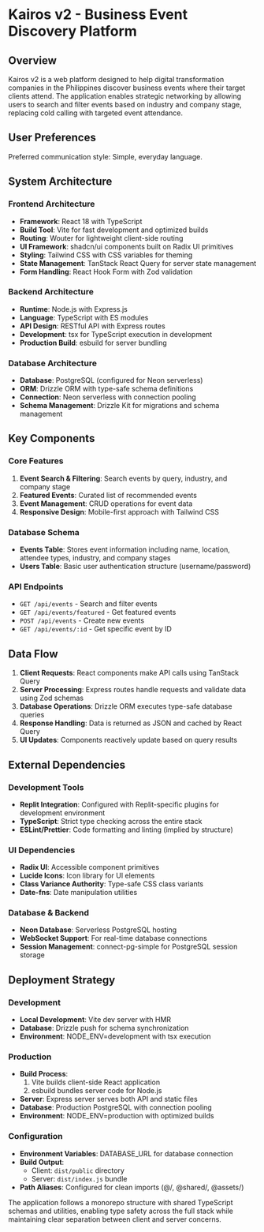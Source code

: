 # Kairos v2 - Business Event Discovery Platform

## Overview

Kairos v2 is a web platform designed to help digital transformation companies in the Philippines discover business events where their target clients attend. The application enables strategic networking by allowing users to search and filter events based on industry and company stage, replacing cold calling with targeted event attendance.

## User Preferences

Preferred communication style: Simple, everyday language.

## System Architecture

### Frontend Architecture
- **Framework**: React 18 with TypeScript
- **Build Tool**: Vite for fast development and optimized builds
- **Routing**: Wouter for lightweight client-side routing
- **UI Framework**: shadcn/ui components built on Radix UI primitives
- **Styling**: Tailwind CSS with CSS variables for theming
- **State Management**: TanStack React Query for server state management
- **Form Handling**: React Hook Form with Zod validation

### Backend Architecture
- **Runtime**: Node.js with Express.js
- **Language**: TypeScript with ES modules
- **API Design**: RESTful API with Express routes
- **Development**: tsx for TypeScript execution in development
- **Production Build**: esbuild for server bundling

### Database Architecture
- **Database**: PostgreSQL (configured for Neon serverless)
- **ORM**: Drizzle ORM with type-safe schema definitions
- **Connection**: Neon serverless with connection pooling
- **Schema Management**: Drizzle Kit for migrations and schema management

## Key Components

### Core Features
1. **Event Search & Filtering**: Search events by query, industry, and company stage
2. **Featured Events**: Curated list of recommended events
3. **Event Management**: CRUD operations for event data
4. **Responsive Design**: Mobile-first approach with Tailwind CSS

### Database Schema
- **Events Table**: Stores event information including name, location, attendee types, industry, and company stages
- **Users Table**: Basic user authentication structure (username/password)

### API Endpoints
- `GET /api/events` - Search and filter events
- `GET /api/events/featured` - Get featured events
- `POST /api/events` - Create new events
- `GET /api/events/:id` - Get specific event by ID

## Data Flow

1. **Client Requests**: React components make API calls using TanStack Query
2. **Server Processing**: Express routes handle requests and validate data using Zod schemas
3. **Database Operations**: Drizzle ORM executes type-safe database queries
4. **Response Handling**: Data is returned as JSON and cached by React Query
5. **UI Updates**: Components reactively update based on query results

## External Dependencies

### Development Tools
- **Replit Integration**: Configured with Replit-specific plugins for development environment
- **TypeScript**: Strict type checking across the entire stack
- **ESLint/Prettier**: Code formatting and linting (implied by structure)

### UI Dependencies
- **Radix UI**: Accessible component primitives
- **Lucide Icons**: Icon library for UI elements
- **Class Variance Authority**: Type-safe CSS class variants
- **Date-fns**: Date manipulation utilities

### Database & Backend
- **Neon Database**: Serverless PostgreSQL hosting
- **WebSocket Support**: For real-time database connections
- **Session Management**: connect-pg-simple for PostgreSQL session storage

## Deployment Strategy

### Development
- **Local Development**: Vite dev server with HMR
- **Database**: Drizzle push for schema synchronization
- **Environment**: NODE_ENV=development with tsx execution

### Production
- **Build Process**: 
  1. Vite builds client-side React application
  2. esbuild bundles server code for Node.js
- **Server**: Express server serves both API and static files
- **Database**: Production PostgreSQL with connection pooling
- **Environment**: NODE_ENV=production with optimized builds

### Configuration
- **Environment Variables**: DATABASE_URL for database connection
- **Build Output**: 
  - Client: `dist/public` directory
  - Server: `dist/index.js` bundle
- **Path Aliases**: Configured for clean imports (@/, @shared/, @assets/)

The application follows a monorepo structure with shared TypeScript schemas and utilities, enabling type safety across the full stack while maintaining clear separation between client and server concerns.